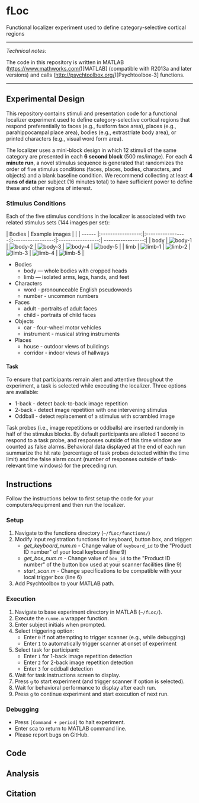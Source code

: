 # fLoc
Functional localizer experiment used to define category-selective cortical regions

* * *
*Technical notes:*

The code in this repository is written in MATLAB (https://www.mathworks.com/)[MATLAB] (compatible with R2013a and later versions) and calls (http://psychtoolbox.org/)[Psychtoolbox-3] functions.
* * *

## Experimental Design

This repository contains stimuli and presentation code for a functional localizer experiment used to define category-selective cortical regions that respond preferentially to faces (e.g., fusiform face area), places (e.g., parahippocampal place area), bodies (e.g., extrastriate body area), or printed characters (e.g., visual word form area). 

The localizer uses a mini-block design in which 12 stimuli of the same category are presented in each **6 second block** (500 ms/image). For each **4 minute run**, a novel stimulus sequence is generated that randomizes the order of five stimulus conditions (faces, places, bodies, characters, and objects) and a blank baseline condition. We recommend collecting at least **4 runs of data** per subject (16 minutes total) to have sufficient power to define these and other regions of interest.

### Stimulus Conditions

Each of the five stimulus conditions in the localizer is associated with two related stimulus sets (144 images per set):

| Bodies | Example images                                                                |                   |
| ------ |:-----------------:|:-----------------:|:-----------------:|:-----------------:| -----------------:|
| body   | ![body-1][body-1] | ![body-2][body-2] | ![body-3][body-3] | ![body-4][body-4] | ![body-5][body-5] |
| limb   | ![limb-1][limb-1] | ![limb-2][limb-2] | ![limb-3][limb-3] | ![limb-4][limb-4] | ![limb-5][limb-5] |

[body-1]: https://github.com/VPNL/fLoc/blob/master/stimuli/body/body-1.jpg "body-1.jpg"
[body-2]: https://github.com/VPNL/fLoc/blob/master/stimuli/body/body-2.jpg "body-2.jpg"
[body-3]: https://github.com/VPNL/fLoc/blob/master/stimuli/body/body-3.jpg "body-3.jpg"
[body-4]: https://github.com/VPNL/fLoc/blob/master/stimuli/body/body-4.jpg "body-4.jpg"
[body-5]: https://github.com/VPNL/fLoc/blob/master/stimuli/body/body-5.jpg "body-4.jpg"

[limb-1]: https://github.com/VPNL/fLoc/blob/master/stimuli/limb/limb-1.jpg "limb-1.jpg"
[limb-2]: https://github.com/VPNL/fLoc/blob/master/stimuli/limb/limb-2.jpg "limb-2.jpg"
[limb-3]: https://github.com/VPNL/fLoc/blob/master/stimuli/limb/limb-3.jpg "limb-3.jpg"
[limb-4]: https://github.com/VPNL/fLoc/blob/master/stimuli/limb/limb-4.jpg "limb-4.jpg"
[limb-5]: https://github.com/VPNL/fLoc/blob/master/stimuli/limb/limb-5.jpg "limb-5.jpg"


- Bodies
    + body — whole bodies with cropped heads
    + limb — isolated arms, legs, hands, and feet
- Characters
    + word - pronounceable English pseudowords
    + number - uncommon numbers
- Faces
    + adult - portraits of adult faces
    + child - portraits of child faces
- Objects
    + car - four-wheel motor vehicles
    + instrument - musical string instruments
- Places
    + house - outdoor views of buildings
    + corridor - indoor views of hallways

#### Task

To ensure that participants remain alert and attentive throughout the experiment, a task is selected while executing the localizer. Three options are available:

- 1-back - detect back-to-back image repetition
- 2-back - detect image repetition with one intervening stimulus
- Oddball - detect replacement of a stimulus with scrambled image

Task probes (i.e., image repetitions or oddballs) are inserted randomly in half of the stimulus blocks. By default participants are alloted 1 second to respond to a task probe, and responses outside of this time window are counted as false alarms. Behavioral data displayed at the end of each run summarize the hit rate (percentage of task probes detected within the time limit) and the false alarm count (number of responses outside of task-relevant time windows) for the preceding run.

## Instructions

Follow the instructions below to first setup the code for your computers/equipment and then run the localizer.

### Setup

1. Navigate to the functions directory (`~/fLoc/functions/`)
2. Modify input registration functions for keyboard, button box, and trigger:
    - *get_keyboard_num.m* - Change value of `keyboard_id` to the "Product ID number" of your local keyboard (line 9)
    - *get_box_num.m* - Change value of `box_id` to the "Product ID number" of the button box used at your scanner facilities (line 9)
    - *start_scan.m* - Change specifications to be compatible with your local trigger box (line 6)
3. Add Psychtoolbox to your MATLAB path.

### Execution

1. Navigate to base experiment directory in MATLAB (`~/fLoc/`).
2. Execute the `runme.m` wrapper function.
3. Enter subject initials when prompted.
4. Select triggering option:
    - Enter `0` if not attempting to trigger scanner (e.g., while debugging)
    - Enter `1` to automatically trigger scanner at onset of experiment
4. Select task for participant:
    - Enter `1` for 1-back image repetition detection
    - Enter `2` for 2-back image repetition detection
    - Enter `3` for oddball detection
5. Wait for task instructions screen to display.
6. Press `g` to start experiment (and trigger scanner if option is selected).
7. Wait for behavioral performance to display after each run.
8. Press `g` to continue experiment and start execution of next run.

### Debugging

- Press `[Command + period]` to halt experiment.
- Enter sca to return to MATLAB command line.
- Please report bugs on GitHub.

## Code





## Analysis

## Citation
